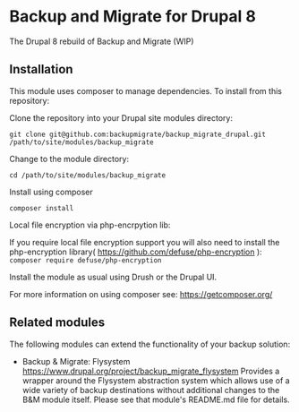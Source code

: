 # Backup and Migrate for Drupal 8

The Drupal 8 rebuild of Backup and Migrate (WIP)

## Installation

This module uses composer to manage dependencies. To install from this repository:

Clone the repository into your Drupal site modules directory:

`git clone git@github.com:backupmigrate/backup_migrate_drupal.git /path/to/site/modules/backup_migrate`

Change to the module directory:

`cd /path/to/site/modules/backup_migrate`

Install using composer

`composer install`

Local file encryption via php-encrpytion lib:

If you require local file encryption support you will also need to install the php-encryption library( https://github.com/defuse/php-encryption ):
`composer require defuse/php-encryption`

Install the module as usual using Drush or the Drupal UI.

For more information on using composer see: https://getcomposer.org/

## Related modules

The following modules can extend the functionality of your backup solution:

* Backup & Migrate: Flysystem
  https://www.drupal.org/project/backup_migrate_flysystem
  Provides a wrapper around the Flysystem abstraction system which allows use of
  a wide variety of backup destinations without additional changes to the B&M
  module itself. Please see that module's README.md file for details.
